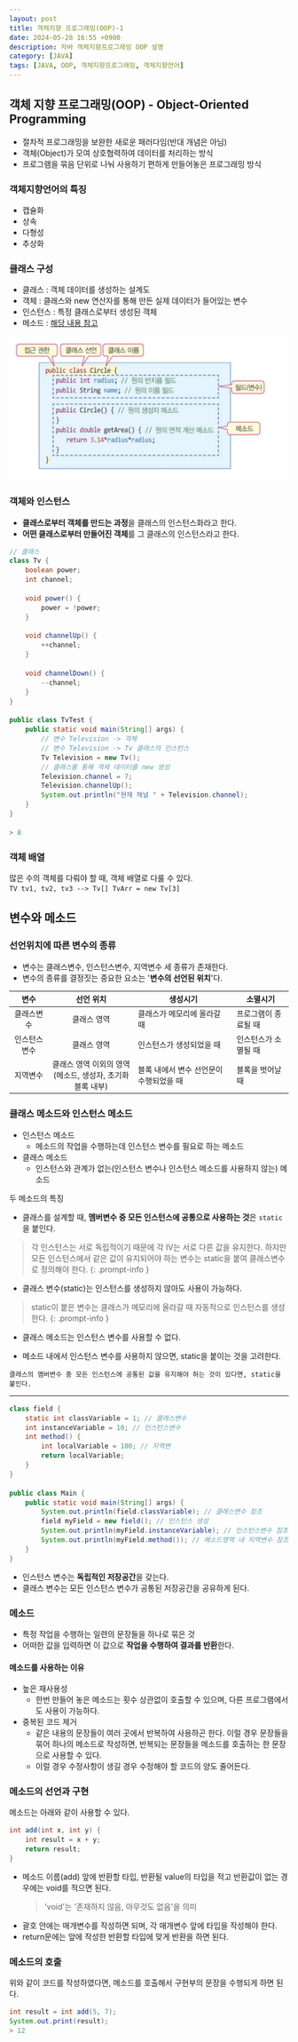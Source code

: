 ```yaml
---
layout: post
title: 객체지향 프로그래밍(OOP)-1
date: 2024-05-28 16:55 +0900
description: 자바 객체지향프로그래밍 OOP 설명
category: [JAVA]
tags: [JAVA, OOP, 객체지향프로그래밍, 객체지향언어]
---
```


## 객체 지향 프로그래밍(OOP) - Object-Oriented Programming

- 절차적 프로그래밍을 보완한 새로운 패러다임(반대 개념은 아님)
- 객체(Object)가 모여 상호협력하여 데이터를 처리하는 방식
- 프로그램을 묶음 단위로 나눠 사용하기 편하게 만들어놓은 프로그래밍 방식

### 객체지향언어의 특징

- 캡슐화
- 상속
- 다형성
- 추상화

### 클래스 구성

- 클래스 : 객체 데이터를 생성하는 설계도
- 객체 : 클래스와 new 연산자를 통해 만든 실제 데이터가 들어있는 변수
- 인스턴스 : 특정 클래스로부터 생성된 객체
- 메소드 : [해당 내용 참고](#메소드)

![OOP특징](<../assets/img/posts/oop(1).png>)

### 객체와 인스턴스

- **클래스로부터 객체를 만드는 과정**을 클래스의 인스턴스화라고 한다.
- **어떤 클래스로부터 만들어진 객체**를 그 클래스의 인스턴스라고 한다.

```java
// 클래스
class Tv {
    boolean power;
    int channel;

    void power() {
        power = !power;
    }

    void channelUp() {
        ++channel;
    }

    void channelDown() {
        --channel;
    }
}

public class TvTest {
    public static void main(String[] args) {
	    // 변수 Television -> 객체
	    // 변수 Television -> Tv 클래스의 인스턴스
        Tv Television = new Tv();
        // 클래스를 통해 객체 데이터를 new 생성
        Television.channel = 7;
        Television.channelUp();
        System.out.println("현재 채널 " + Television.channel);
    }
}

> 8
```

### 객체 배열

많은 수의 객체를 다뤄야 할 때, 객체 배열로 다룰 수 있다.<br/>
`TV tv1, tv2, tv3 --> Tv[] TvArr = new Tv[3]`

## 변수와 메소드

### 선언위치에 따른 변수의 종류

- 변수는 클래스변수, 인스턴스변수, 지역변수 세 종류가 존재한다.
- 변수의 종류를 결정짓는 중요한 요소는 '**변수의 선언된 위치**'다.

|     변수     |                           선언 위치                            | 생성시기                                | 소멸시기             |
| :----------: | :------------------------------------------------------------: | --------------------------------------- | -------------------- |
|  클래스변수  |                          클래스 영역                           | 클래스가 메모리에 올라갈 때             | 프로그램이 종료될 때 |
| 인스턴스변수 |                          클래스 영역                           | 인스턴스가 생성되었을 때                | 인스턴스가 소멸될 때 |
|   지역변수   | 클래스 영역 이외의 영역<br/>(메소드, 생성자, 초기화 블록 내부) | 블록 내에서 변수 선언문이 수행되었을 때 | 블록을 벗어날 때     |

### 클래스 메소드와 인스턴스 메소드

- 인스턴스 메소드
  - 메소드의 작업을 수행하는데 인스턴스 변수를 필요로 하는 메소드
- 클래스 메소드
  - 인스턴스와 관계가 없는(인스턴스 변수나 인스턴스 메소드를 사용하지 않는) 메소드

두 메소드의 특징

- 클래스를 설계할 때, **멤버변수 중 모든 인스턴스에 공통으로 사용하는 것**은 `static`을 붙인다.

> 각 인스턴스는 서로 독립적이기 때문에 각 IV는 서로 다른 값을 유지한다. 하지만 모든 인스턴스에서 같은 값이 유지되어야 하는 변수는 static을 붙여 클래스변수로 정의해야 한다.
{: .prompt-info }

- 클래스 변수(static)는 인스턴스를 생성하지 않아도 사용이 가능하다.

> static이 붙은 변수는 클래스가 메모리에 올라갈 때 자동적으로 인스턴스를 생성한다.
{: .prompt-info }

- 클래스 메소드는 인스턴스 변수를 사용할 수 없다.

- 메소드 내에서 인스턴스 변수를 사용하지 않으면, static을 붙이는 것을 고려한다.

`클래스의 멤버변수 중 모든 인스턴스에 공통된 값을 유지해야 하는 것이 있다면, static을 붙인다.`
<br/>

---

```java
class field {
	static int classVariable = 1; // 클래스변수
	int instanceVariable = 10; // 인스턴스변수
	int method() {
		int localVariable = 100; // 지역변
		return localVariable;
    }
}

public class Main {
	public static void main(String[] args) {
		System.out.println(field.classVariable); // 클래스변수 참조
		field myField = new field(); // 인스턴스 생성
		System.out.println(myField.instanceVariable); // 인스턴스변수 참조
		System.out.println(myField.method()); // 메소드영역 내 지역변수 참조
	}
}
```

- 인스턴스 변수는 **독립적인 저장공간**을 갖는다.
- 클래스 변수는 모든 인스턴스 변수가 공통된 저장공간을 공유하게 된다.

### 메소드

- 특정 작업을 수행하는 일련의 문장들을 하나로 묶은 것
- 어떠한 값을 입력하면 이 값으로 **작업을 수행하여 결과를 반환**한다.

#### 메소드를 사용하는 이유

- 높은 재사용성
  - 한번 만들어 놓은 메소드는 횟수 상관없이 호출할 수 있으며, 다른 프로그램에서도 사용이 가능하다.
- 중복된 코드 제거
  - 같은 내용의 문장들이 여러 곳에서 반복하여 사용하곤 한다. 이럴 경우 문장들을 묶어 하나의 메소드로 작성하면, 반복되는 문장들을 메소드를 호출하는 한 문장으로 사용할 수 있다.
  - 이럴 경우 수정사항이 생길 경우 수정해야 할 코드의 양도 줄어든다.

### 메소드의 선언과 구현

메소드는 아래와 같이 사용할 수 있다.

```java
int add(int x, int y) {
	int result = x + y;
	return result;
}
```

- 메소드 이름(add) 앞에 반환할 타입, 반환될 value의 타입을 적고 반환값이 없는 경우에는 void를 적으면 된다.
  > 'void'는 '존재하지 않음, 아무것도 없음'을 의미
- 괄호 안에는 매개변수를 작성하면 되며, 각 매개변수 앞에 타입을 작성해야 한다.
- return문에는 앞에 작성한 반환할 타입에 맞게 반환을 하면 된다.

### 메소드의 호출

위와 같이 코드를 작성하였다면, 메소드를 호출해서 구현부의 문장을 수행되게 하면 된다.

```java
int result = int add(5, 7);
System.out.print(result);
> 12
```
